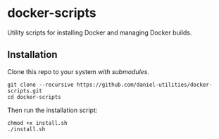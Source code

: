 # docker-scripts
Utility scripts for installing Docker and managing Docker builds.

## Installation
Clone this repo to your system *with submodules*.
```
git clone --recursive https://github.com/daniel-utilities/docker-scripts.git
cd docker-scripts
```
Then run the installation script:
```
chmod +x install.sh
./install.sh
```

